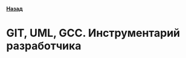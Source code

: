 [**Назад**](https://github.com/BurdichxD4r/Cpp_Lessons/tree/master)
# GIT, UML, GCC. Инструментарий разработчика